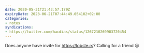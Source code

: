 ```yaml
---
date: 2020-05-31T21:43:57.179Z
expiryDate: 2023-06-21T07:44:49.054102+02:00
categories:
- notes
syndications:
- https://twitter.com/hacdias/status/1267210269903720454
---
```


Does anyone have invite for https://lobste.rs? Calling for a friend 😃
